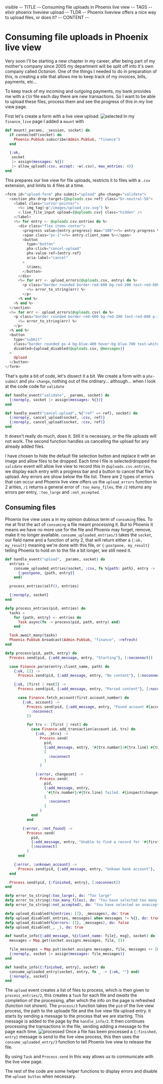 visible
-- TITLE --
Consuming file uploads in Phoenix live view
-- TAGS --
elixir
phoenix
liveview
upload
-- TLDR --
Phoenix liveview offers a nice way to upload files, or does it?
-- CONTENT --
# Consuming file uploads in Phoenix live view

Very soon I'll be starting a new chapter in my career, after being part of my mother's company since 2005 my department will be split off into it's own company called _Octarion_.
One of the things I needed to do in preparation of this, is creating a site that allows me to keep track of my invoices, bills, payments, etc...

To keep track of my incoming and outgoing payments, my bank provides me with a `CSV` file each day there are new transactions.
So I want to be able to upload these files, process them and see the progress of this in my live view page.

First let's create a form with a live view upload:
![selected](assets/selected.png)
In my `finance_live` page I added a `mount` with

```elixir
def mount(_params, _session, socket) do
  if connected?(socket) do
    Phoenix.PubSub.subscribe(Admin.PubSub, "finance")
  end

  {:ok,
   socket
   |> assign(messages: %{})
   |> allow_upload(:csv, accept: ~w(.csv), max_entries: 4)}
end
```
This prepares our live view for file uploads, restricts it to files with a `.csv` extension, and limits to 4 files at a time.

```elixir
<form id="upload-form" phx-submit="upload" phx-change="validate">
  <section phx-drop-target={@uploads.csv.ref} class="br-neutral-50">
    <label class="cursor-pointer">
      <%= img_tag(~p"/images/upload_csv.svg") %>
      <.live_file_input upload={@uploads.csv} class="hidden" />
    </label>
    <%= for entry <- @uploads.csv.entries do %>
      <div class="flex items-center">
        <progress value={entry.progress} max="100"><%= entry.progress %> %</progress>
        <span class="px-1"><%= entry.client_name %></span>
        <button
          type="button"
          phx-click="cancel-upload"
          phx-value-ref={entry.ref}
          aria-label="cancel"
        >
          &times;
        </button>
      </div>
      <%= for err <- upload_errors(@uploads.csv, entry) do %>
        <p class="border rounded border-red-600 bg-red-200 text-red-600 p-1">
          <%= error_to_string(err) %>
        </p>
      <% end %>
    <% end %>
  </section>
  <%= for err <- upload_errors(@uploads.csv) do %>
    <p class="border rounded border-red-600 bg-red-200 text-red-600 p-1">
      <%= error_to_string(err) %>
    </p>
  <% end %>
  <button
    type="submit"
    class="border rounded px-4 bg-blue-400 hover:bg-blue-700 text-white mt-1 disabled:bg-gray-100"
    disabled={upload_disabled(@uploads.csv, @messages)}
  >
    Upload
  </button>
</form>
```

That's quite a bit of code, let's dissect it a bit.
We create a form with a `phx-submit` and `phx-change`, nothing out of the ordinary... although... when I look at the code code for `validate`
```elixir
def handle_event("validate", _params, socket) do
  {:noreply, socket |> assign(messages: %{})}
end

def handle_event("cancel-upload", %{"ref" => ref}, socket) do
  {:noreply, cancel_upload(socket, :csv, ref)}
  {:noreply, cancel_upload(socket, :csv, ref)}
end
```
It doesn't really do much, does it. Still it is necessary, or the file uploads will not work.
The second function handles us cancelling the upload for any already added files.

I have chosen to hide the default file selection button and replace it with an image and allow files to be dropped.
Each time I file is selected/dropped the `validate` event will allow live view to record this in `@uploads.csv.entries`, we display each entry with a progress bar and a button to cancel that file's upload.
Any errors are show below the file list. There are 2 types of errors that can occur and Phoenix live view offers us the `upload_errors` function in 2 arities, `/1` returns a general error of `:too_many_files`, the `/2` returns any errors per entry, `:too_large` and `:not_accepted`.

## Consuming files
Phoenix live view uses a in my opinion dubious term of `consuming` files.
To me at first the act of `consuming` a file meant processing it. But to Phoenix it means we have no more use for the file and Phoenix may forget, remove, make it no longer available.
`consume_uploaded_entries/3` takes the `socket`, our field name and a function of arity 2, that will return either a `{:ok, my_result}` meaning we're done with this file, or `{:postpone, my_result}` telling Phoenix to hold on to the file a bit longer, we still need it.
```elixir
def handle_event("upload", _params, socket) do
  entries =
    consume_uploaded_entries(socket, :csv, fn %{path: path}, entry ->
      {:postpone, {path, entry}}
    end)

  process_entries(self(), entries)

  {:noreply, socket}
end

defp process_entries(pid, entries) do
  tasks =
    for {path, entry} <- entries do
      Task.async(fn -> process(pid, path, entry) end)
    end

  Task.await_many(tasks)
  Phoenix.PubSub.broadcast(Admin.PubSub, "finance", :refresh)
end

defp process(pid, path, entry) do
  Process.send(pid, {:add_message, entry, "Starting"}, [:noconnect])

  case Finance.parse(entry.client_name, path) do
    {:ok, []} ->
      Process.send(pid, {:add_message, entry, "No content"}, [:noconnect])

    {:ok, [first | rest]} ->
      Process.send(pid, {:add_message, entry, "Parsed content"}, [:noconnect])

      case Finance.fetch_account(first.account_number) do
        {:ok, account} ->
          Process.send(pid, {:add_message, entry, "Found account #{account.account}"}, [
            :noconnect
          ])

          for trx <- [first | rest] do
            case Finance.add_transaction(account.id, trx) do
              {:ok, _btrx} ->
                Process.send(
                  pid,
                  {:add_message, entry, "#{trx.number}/#{trx.line} #{trx.amount} #{trx.party}"},
                  [
                    :noconnect
                  ]
                )

              {:error, changeset} ->
                Process.send(
                  pid,
                  {:add_message, entry,
                   "#{trx.number}/#{trx.line} failed. #{inspect(changeset.errors)}"},
                  [
                    :noconnect
                  ]
                )
            end
          end

        {:error, :not_found} ->
          Process.send(
            pid,
            {:add_message, entry, "Unable to find a record for '#{first.account_number}'"},
            [:noconnect]
          )
      end

    {:error, :unknown_account} ->
      Process.send(pid, {:add_message, entry, "Unkown bank account"}, [:noconnect])
  end

  Process.send(pid, {:finished, entry}, [:noconnect])
end

defp error_to_string(:too_large), do: "Too large"
defp error_to_string(:too_many_files), do: "You have selected too many files"
defp error_to_string(:not_accepted), do: "You have selected an unacceptable file type"

defp upload_disabled(%{entries: []}, _messages), do: true
defp upload_disabled(_entries, messages) when messages != %{}, do: true
defp upload_disabled(%{errors: []}, _messages), do: false
defp upload_disabled(_, _), do: true

def handle_info({:add_message, %{client_name: file}, msg}, socket) do
  messages = Map.get(socket.assigns.messages, file, [])

  file_messages = Map.put(socket.assigns.messages, file, messages ++ [msg])
  {:noreply, socket |> assign(messages: file_messages)}
end

def handle_info({:finished, entry}, socket) do
  consume_uploaded_entry(socket, entry, fn _ -> {:ok, ""} end)
  {:noreply, socket}
end
```

The `upload` event creates a list of files to process, which is then given to `process_entries/2`, this creates a `Task` for each file and _awaits_ the completion of the processing, after which the info on the page is refreshed (function not shown).
The `process/3` function takes the `pid` of the live view process, the path to the uploade file and the live view file upload entry. It starts by sending a message to the process that we are starting.
This message is added to the page by the `handle_info/2`. It then continues processing the transactions in the file, sending adding a message to the page each time.
![processed](assets/processed.png)
Once a file has been processed a `{:finished, entry}` message is send to the live view process, this then uses the `consume_uploaded_entry/3` function to tell Phoenix live view to release the file.

By using `Task` and `Process.send` in this way allows us to communicate with the live view page.

The rest of the code are some helper functions to display errors and disable the `upload button` when necessary.


